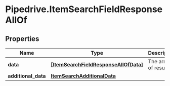 # Pipedrive.ItemSearchFieldResponseAllOf

## Properties

Name | Type | Description | Notes
------------ | ------------- | ------------- | -------------
**data** | [**[ItemSearchFieldResponseAllOfData]**](ItemSearchFieldResponseAllOfData.md) | The array of results | [optional] 
**additional_data** | [**ItemSearchAdditionalData**](ItemSearchAdditionalData.md) |  | [optional] 


